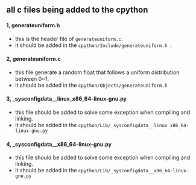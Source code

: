 ## all c files being added to the cpython

#### 1, generateuniform.h

- this is the header file of `generateuniform.c`.
- it should be added in the `cpython/Include/generateuniform.h `.


#### 2, generateuniform.c

- this file generate a random float that follows a uniform distribution between 0~1.
- it should be added in the `cpython/Objects/generateuniform.h `


#### 3, _sysconfigdata__linux_x86_64-linux-gnu.py

- this file should be added to solve some exception when compiling and linking.
- it should be added in the `cpython/Lib/_sysconfigdata__linux_x86_64-linux-gnu.py `

#### 4, _sysconfigdata__x86_64-linux-gnu.py

- this file should be added to solve some exception when compiling and linking.
- it should be added in the `cpython/Lib/_sysconfigdata__x86_64-linux-gnu.py `















